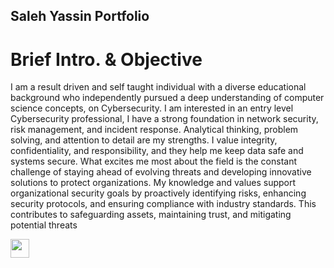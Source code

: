 ## Saleh Yassin Portfolio

# Brief Intro. & Objective
I am a result driven and self taught individual with a diverse educational background who independently pursued a deep understanding of computer science concepts, on Cybersecurity. I am interested in an entry level Cybersecurity professional, I have a strong foundation in network security, risk management, and incident response. Analytical thinking, problem solving, and attention to detail are my strengths. I value integrity, confidentiality, and responsibility, and they help me keep data safe and systems secure. What excites me most about the field is the constant challenge of staying ahead of evolving threats and developing innovative solutions to protect organizations.
My knowledge and values support organizational security goals by proactively identifying risks, enhancing security protocols, and ensuring compliance with industry standards. This contributes to safeguarding assets, maintaining trust, and mitigating potential threats


<a href="https://www.linkedin.com/in/saleh-y-946126a7/" target="_blank">
  <img src="https://cdn.jsdelivr.net/gh/devicons/devicon/icons/linkedin/linkedin-original.svg" width="30"/>
</a>

